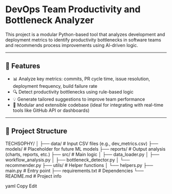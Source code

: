 # DevOps Team Productivity and Bottleneck Analyzer

This project is a modular Python-based tool that analyzes development and deployment metrics to identify productivity bottlenecks in software teams and recommends process improvements using AI-driven logic.

---

## 🚀 Features

- 📊 Analyze key metrics: commits, PR cycle time, issue resolution, deployment frequency, build failure rate
- 🔍 Detect productivity bottlenecks using rule-based logic
- 💡 Generate tailored suggestions to improve team performance
- 📁 Modular and extensible codebase (ideal for integrating with real-time tools like GitHub API or dashboards)

---

## 📂 Project Structure


TECHSOPHY/
│
├── data/ # Input CSV files (e.g., dev_metrics.csv)
├── models/ # Placeholder for future ML models
├── reports/ # Output analysis (charts, reports, etc.)
├── src/ # Main logic
│ ├── data_loader.py
│ ├── workflow_analysis.py
│ ├── bottleneck_detector.py
│ └── recommender.py
├── utils/ # Helper functions
│ └── helpers.py
├── main.py # Entry point
├── requirements.txt # Dependencies
└── README.md # Project info

yaml
Copy
Edit
